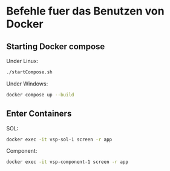 # Befehle fuer das Benutzen von Docker

## Starting Docker compose
Under Linux:
```bash
./startCompose.sh
```

Under Windows:
```bash
docker compose up --build
```

## Enter Containers
SOL:
```bash
docker exec -it vsp-sol-1 screen -r app
```

Component:
```bash
docker exec -it vsp-component-1 screen -r app
```
